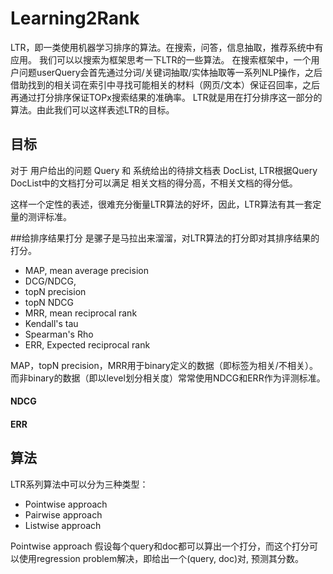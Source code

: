 # Learning2Rank

LTR，即一类使用机器学习排序的算法。在搜索，问答，信息抽取，推荐系统中有应用。
我们可以以搜索为框架思考一下LTR的一些算法。
在搜索框架中，一个用户问题userQuery会首先通过分词/关键词抽取/实体抽取等一系列NLP操作，之后借助找到的相关词在索引中寻找可能相关的材料（网页/文本）保证召回率，之后再通过打分排序保证TOPx搜索结果的准确率。
LTR就是用在打分排序这一部分的算法。由此我们可以这样表述LTR的目标。

## 目标
对于 用户给出的问题 Query 和 系统给出的待排文档表 DocList, LTR根据Query DocList中的文档打分可以满足 相关文档的得分高，不相关文档的得分低。

这样一个定性的表述，很难充分衡量LTR算法的好坏，因此，LTR算法有其一套定量的测评标准。

##给排序结果打分 
是骡子是马拉出来溜溜，对LTR算法的打分即对其排序结果的打分。

-    MAP, mean average precision
-    DCG/NDCG, 
-    topN precision
-    topN NDCG
-    MRR, mean reciprocal rank
-    Kendall's tau
-    Spearman's Rho
-    ERR, Expected reciprocal rank

MAP，topN precision，MRR用于binary定义的数据（即标签为相关/不相关）。
而非binary的数据（即以level划分相关度）常常使用NDCG和ERR作为评测标准。

#### NDCG

#### ERR

## 算法
LTR系列算法中可以分为三种类型：
-    Pointwise approach
-    Pairwise approach
-    Listwise approach

Pointwise approach 假设每个query和doc都可以算出一个打分，而这个打分可以使用regression problem解决，即给出一个(query, doc)对, 预测其分数。